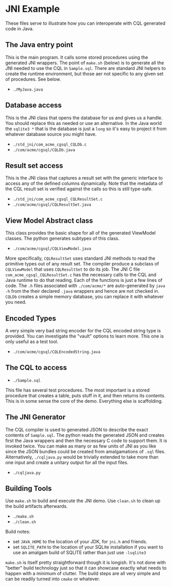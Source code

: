 <!---
-- Copyright (c) Meta Platforms, Inc. and affiliates.
--
-- This source code is licensed under the MIT license found in the
-- LICENSE file in the root directory of this source tree.
-->

# JNI Example

These files serve to illustrate how you can interoperate with CQL generated code
in Java.

## The Java entry point

This is the main program. It calls some stored procedures using the generated
JNI wrappers. The point of `make.sh` (below) is to generate all the JNI needed
to use the CQL in `Sample.sql`. There are standard JNI helpers to create the
runtime environment, but those aer not specific to any given set of procedures.
See below.

* `./MyJava.java`

## Database access

This is the JNI class that opens the database for us and gives us a handle.  You
should replace this as needed or use an alternative. In the Java world the
`sqlite3 *` that is the database is just a `long` so it's easy to project it
from whatever database source you might have.

* `./std_jni/com_acme_cgsql_CQLDb.c`
* `./com/acme/cgsql/CQLDb.java`

## Result set access

This is the JNI class that captures a result set with the generic interface to
access any of the defined columns dynamically.  Note that the metadata of the
CQL result set is verified against the calls so this is still type-safe.

* `./std_jni/com_acme_cgsql_CQLResultSet.c`
* `./com/acme/cgsql/CQLResultSet.java`

## View Model Abstract class

This class provides the basic shape for all of the generated ViewModel classes.
The python generates subtypes of this class.

* `./com/acme/cgsql/CQLViewModel.java`

More specifically, `CQLResultSet` uses standard JNI methods to read the
primitive types out of any result set.  The compiler produce a subclass of
`CQLViewModel` that uses `CQLResultSet` to do its job.  The JNI C file
`com_acme_cgsql_CQLResultSet.c` has the necessary calls to the CQL and Java
runtime to do that reading.  Each of the functions is just a few lines of code.
The `.h` files associated with `./com/acme/*` are auto-generated by `java -h`
from the their declared `.java` wrappers and hence are not checked in.  `CQLDb`
creates a simple memory database, you can replace it with whatever you need.

## Encoded Types

A very simple very bad string encoder for the CQL encoded string type is provided.
You can investigate the "vault" options to learn more.  This one is only useful
as a test tool.

* `./com/acme/cgsql/CQLEncodedString.java`

## The CQL to access

* `./Sample.sql`

This file has several test procedures.  The most important is a stored procedure
that creates a table, puts stuff in it, and then returns its contents.  This is
in some sense the core of the demo.  Everything else is scaffolding.

## The JNI Generator

The CQL compiler is used to generated JSON to describe the exact contents of
`Sample.sql`. The python reads the generated JSON and creates first the Java
wrappers and then the necessary C code to support them.  It is invoked twice.
You can make as many or as few units of JNI as you like since the JSON bundles
could be created from amalgamations of `.sql` files.  Alternatively,
`./cqljava.py` would be trivially extended to take more than one input and
create a unitary output for all the input files.

* `./cqljava.py`

## Building Tools

Use `make.sh` to build and execute the JNI demo.  Use `clean.sh` to clean up the
build artifacts afterwards.

* `./make.sh`
* `./clean.sh`

Build notes:

* set `JAVA_HOME` to the location of your JDK, for `jni.h` and friends.
* set `SQLITE_PATH` to the location of your SQLite installation if you want to
  use an amalgam build of SQLITE rather than just use `-lsqlite3`

`make.sh` is itself pretty straightforward though it is longish. It's not done
with "better" build technology just so that it can showcase exactly what needs
to happen with a minimum of clutter.  The build steps are all very simple
and can be readily turned into `cmake` or whatever.
